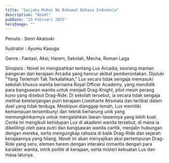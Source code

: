 ```yaml
---
title: "Saijaku Muhai No Bahamut Bahasa Indonesia"
description: "Novel"
pubDate: "23 Februari 2025"
heroImage: ""
---
```


Penulis : Senri Akatsuki

Ilustrator : Ayumu Kasuga

Genre : Fantasi, Aksi, Harem, Sekolah, Mecha, Roman Laga

Sinopsis : Novel ini mengisahkan tentang Lux Arcadia, seorang mantan pangeran dari kerajaan Arcadia yang hancur akibat pemberontakan. Dijuluki "Yang Terlemah Tak Terkalahkan," Lux secara tidak sengaja memasuki sekolah khusus wanita bernama Royal Officer Academy, yang mendidik para bangsawan wanita untuk menjadi Drag-Knight, pilot mesin perang kuno yang disebut Drag-Ride.  Di sekolah tersebut, ia secara tidak sengaja melihat ketelanjangan putri kerajaan Lisesharte Atismata dan terlibat dalam duel yang tidak terduga.  Meskipun dianggap lemah, Lux memiliki kemampuan tersembunyi dan teknik bertarung unik yang memungkinkannya untuk mengalahkan lawan-lawannya yang lebih kuat.  Cerita ini mengikuti kehidupan Lux di akademi wanita tersebut, di mana ia dikelilingi oleh para putri dan bangsawan wanita cantik, menjalin hubungan dengan mereka, serta mengungkap rahasia di balik Drag-Ride dan sejarah kerajaannya yang hilang. Novel ini akan menyajikan aksi pertempuran Drag-Ride yang seru, elemen harem dengan interaksi romantis dengan para karakter wanita, intrik politik di kerajaan, serta misteri kekuatan Lux dan masa lalunya.

